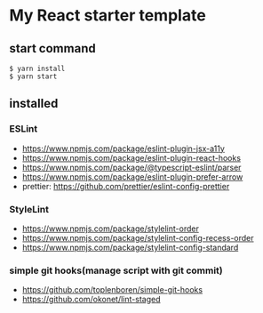 # My React starter template

## start command

```
$ yarn install
$ yarn start
```

## installed

### ESLint
- https://www.npmjs.com/package/eslint-plugin-jsx-a11y
- https://www.npmjs.com/package/eslint-plugin-react-hooks
- https://www.npmjs.com/package/@typescript-eslint/parser
- https://www.npmjs.com/package/eslint-plugin-prefer-arrow
- prettier:  https://github.com/prettier/eslint-config-prettier

### StyleLint

- https://www.npmjs.com/package/stylelint-order
- https://www.npmjs.com/package/stylelint-config-recess-order
- https://www.npmjs.com/package/stylelint-config-standard

### simple git hooks(manage script with git commit)
- https://github.com/toplenboren/simple-git-hooks
- https://github.com/okonet/lint-staged
